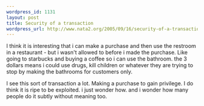 ```yaml
--- 
wordpress_id: 1131
layout: post
title: Security of a transaction
wordpress_url: http://www.nata2.org/2005/09/16/security-of-a-transaction/
---
```

I think it is interesting that i can make a purchase and then use the restroom in a restaurant - but i wasn't allowed to before i made the purchase. Like going to starbucks and buying a coffee so i can use the bathroom. the 3 dollars means i could use drugs, kill children or whatever they are trying to stop by making the bathrooms for customers only. 

I see this sort of transaction a lot. Making a purchase to gain privilege. I do think it is ripe to be exploited. i just wonder how. and i wonder how many people do it subtly without meaning too. 
